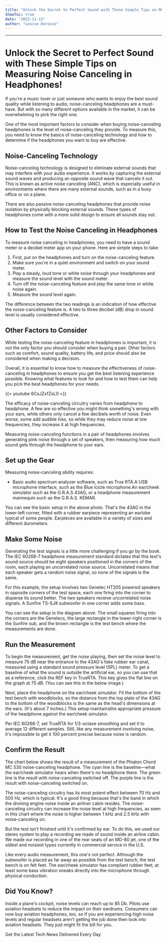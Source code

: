 ```yaml
---
title: "Unlock the Secret to Perfect Sound with These Simple Tips on Measuring Noise Canceling in Headphones!"
ShowToc: true 
date: "2022-11-13"
author: "Louise Derosso"
---
```

*****
# Unlock the Secret to Perfect Sound with These Simple Tips on Measuring Noise Canceling in Headphones!

If you're a music lover or just someone who wants to enjoy the best sound quality while listening to audio, noise-canceling headphones are a must-have. But with so many different options available in the market, it can be overwhelming to pick the right one.

One of the most important factors to consider when buying noise-canceling headphones is the level of noise-canceling they provide. To measure this, you need to know the basics of noise-canceling technology and how to determine if the headphones you want to buy are effective.

## Noise-Canceling Technology

Noise-canceling technology is designed to eliminate external sounds that may interfere with your audio experience. It works by capturing the external sound waves and producing an opposite sound wave that cancels it out. This is known as active noise canceling (ANC), which is especially useful in environments where there are many external sounds, such as in a busy office or on a plane.

There are also passive noise-canceling headphones that provide noise isolation by physically blocking external sounds. These types of headphones come with a more solid design to ensure all sounds stay out.

## How to Test the Noise Canceling in Headphones

To measure noise canceling in headphones, you need to have a sound meter or a decibel meter app on your phone. Here are simple steps to take:

1. First, put on the headphones and turn on the noise-canceling feature.
2. Make sure you're in a quiet environment and switch on your sound meter.
3. Play a steady, loud tone or white noise through your headphones and measure the sound level with the sound meter.
4. Turn off the noise-canceling feature and play the same tone or white noise again.
5. Measure the sound level again.

The difference between the two readings is an indication of how effective the noise-canceling feature is. A two to three decibel (dB) drop in sound level is usually considered effective.

## Other Factors to Consider

While testing the noise-canceling feature in headphones is important, it is not the only factor you should consider when buying a pair. Other factors such as comfort, sound quality, battery life, and price should also be considered when making a decision.

Overall, it is essential to know how to measure the effectiveness of noise-canceling in headphones to ensure you get the best listening experience possible. Knowing what features to look for and how to test them can help you pick the best headphones for your needs.

{{< youtube 6CsJZxfZsL0 >}} 




The efficacy of noise-canceling circuitry varies from headphone to headphone. A few are so effective you might think something's wrong with your ears, while others only cancel a few decibels worth of noise. Even worse, some add audible hiss, so while they may reduce noise at low frequencies, they increase it at high frequencies.

 

Measuring noise-canceling functions in a pair of headphones involves generating pink noise through a set of speakers, then measuring how much sound gets through the headphone to your ears.

 
##   Set up the Gear  
 

Measuring noise-canceling ability requires:

 
- Basic audio spectrum analyzer software, such as True RTA.A USB microphone interface, such as the Blue Icicle microphone.An ear/cheek simulator such as the G.R.A.S 43AG, or a headphone measurement mannequin such as the G.R.A.S. KEMAR.

 

You can see the basic setup in the above photo. That's the 43AG in the lower-left corner, fitted with a rubber earpiece representing an earlobe typical of some people. Earpieces are available in a variety of sizes and different durometers. 

 
##   Make Some Noise  
 

Generating the test signals is a little more challenging if you go by the book. The IEC 60268-7 headphone measurement standard dictates that this test's sound source should be eight speakers positioned in the corners of the room, each playing an uncorrelated noise source. Uncorrelated means that each speaker gets a random noise signal, so none of the signals is the same.

 

For this example, the setup involves two Genelec HT205 powered speakers in opposite corners of the test space, each one firing into the corner to disperse its sound better. The two speakers receive uncorrelated noise signals. A Sunfire TS-SJ8 subwoofer in one corner adds some bass.

 

You can see the setup in the diagram above. The small squares firing into the corners are the Genelecs, the large rectangle in the lower-right corner is the Sunfire sub, and the brown rectangle is the test bench where the measurements are done.

 
##   Run the Measurement  
 

To begin the measurement, get the noise playing, then set the noise level to measure 75 dB near the entrance to the 43AG's fake rubber ear canal, measured using a standard sound pressure level (SPL) meter. To get a baseline of what the sound is outside the artificial ear, so you can use that as a reference, click the REF key in TrueRTA. This key gives the flat line on the graph at 75 dB. (You can see this in the below image.)

 

Next, place the headphone on the ear/cheek simulator. Fit the bottom of the test bench with woodblocks, so the distance from the top plate of the 43AG to the bottom of the woodblocks is the same as the head's dimensions at the ears. (It's about 7 inches.) This setup maintains ​the appropriate pressure of the headphone against the ear/cheek simulator.

 

Per IEC 60268-7, set TrueRTA for 1/3-octave smoothing and set it to average 12 different samples. Still, like any measurement involving noise, it's impossible to get it 100 percent precise because noise is random.

 
##   Confirm the Result  
 

The chart below shows the result of a measurement of the Phiaton Chord MC 530 noise-canceling headphone. The cyan line is the baseline—what the ear/cheek simulator hears when there's no headphone there. The green line is the result with noise-canceling switched off. The purple line is the result with noise-canceling switched on.

 

The noise-canceling circuitry has its most potent effect between 70 Hz and 500 Hz, which is typical. It's a good thing because that's the band in which the droning engine noise inside an airliner cabin resides. The noise-canceling circuitry can increase the noise level at high frequencies, as seen in this chart where the noise is higher between 1 kHz and 2.5 kHz with noise-canceling on.

 

But the test isn't finished until it's confirmed by ear. To do this, we used our stereo system to play a recording we made of sound inside an airline cabin. We made our recording in one of the rear seats of an MD-80 jet, one of the oldest and noisiest types currently in commercial service in the U.S.

 

Like every audio measurement, this one's not perfect. Although the subwoofer is placed as far away as possible from the test bench, the test bench is on felt feet. The ear/cheek simulator has compliant rubber feet; at least some bass vibration sneaks directly into the microphone through physical conduction.

 
##   Did You Know?  
 

Inside a plane's cockpit, noise levels can reach up to 85 Db. Pilots use aviation headsets to reduce the impact on their eardrums. Consumers can now buy aviation headphones, too, so if you are experiencing high noise levels and regular headsets aren't getting the job done then look into aviation headsets. They just might fit the bill for you.

 

Get the Latest Tech News Delivered Every Day




